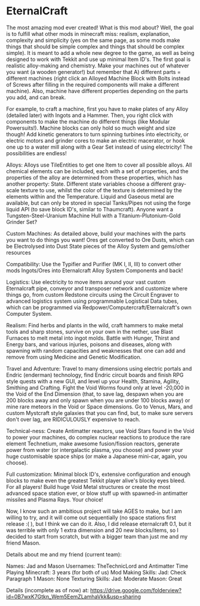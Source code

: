 EternalCraft
============

The most amazing mod ever created!
What is this mod about? Well, the goal is to fulfill what other mods in minecraft miss: realism, explanation, complexity and simplicity (yes on the same page, as some mods make things that should be simple complex and things that should be complex simple). It is meant to add a whole new degree to the game, as well as being designed to work with Tekkit and use up minimal Item ID's. The first goal is realistic alloy-making and chemistry. Make your machines out of whatever you want (a wooden generator!) but remember that A) different parts = different machines (right click an Alloyed Machine Block with Bolts instead of Screws after filling in the required components will make a different machine). Also, machine have different properties depending on the parts you add, and can break.

For example, to craft a machine, first you have to make plates of any Alloy (detailed later) with Ingots and a Hammer. Then, you right click with components to make the machine do different things (like Modular Powersuits!). Machine blocks can only hold so much weight and size though! Add kinetic generators to turn spinning turbines into electricity, or electric motors and grinder cores to make an electric macerator, or hook one up to a water mill along with a Gear Set instead of using electricity! The possibilities are endless!

Alloys:
Alloys use TileEntities to get one Item to cover all possible alloys. All chemical elements can be included, each with a set of properties, and the properties of the alloy are determined from these properties, which has another property: State. Different state variables choose a different gray-scale texture to use, whilst the color of the texture is determined by the elements within and the Temperature. Liquid and Gaseous metal are available, but can only be stored in special Tanks/Pipes not using the forge liquid API (to save block ID's, similar to Thaumcraft). Anyone want a Tungsten-Steel-Uranium Machine Hull with a Titanium-Plutonium-Gold Grinder Set?

Custom Machines:
As detailed above, build your machines with the parts you want to do things you want! Ores get converted to Ore Dusts, which can be Electrolysed into Dust State pieces of the Alloy System and gems/other resources

Compatibility:
Use the Typifier and Purifier (MK I, II, III) to convert other mods Ingots/Ores into Eternalcraft Alloy System Components and back!

Logistics:
Use electricity to move items around your vast custom Eternalcraft pipe, conveyor and transposer network and customize where things go, from custom Redstone circuits using the Circuit Engraver to advanced logistics system using programmable Logistical Data tubes, which can be programmed via Redpower/Computercraft/Eternalcraft's own Computer System.

Realism:
Find herbs and plants in the wild, craft hammers to make metal tools and sharp stones, survive on your own in the nether, use Blast Furnaces to melt metal into ingot molds. Battle with Hunger, Thirst and Energy bars, and various injuries, poisons and diseases, along with spawning with random capacities and weaknesses that one can add and remove from using Medicine and Genetic Modification.

Travel and Adventure:
Travel to many dimensions using electric portals and Endric (enderman) technology, find Endric circuit boards and finish RPG style quests with a new GUI, and level up your Health, Stamina, Agility, Smithing and Crafting. Fight the Void Worms found only at level -20,000 in the Void of the End Dimension (that, to save lag, despawn when you are 200 blocks away and only spawn when you are under 100 blocks away) or mine rare meteors in the Void or Space dimensions. Go to Venus, Mars, and custom Mystcraft style galaxies that you can find, but, to make sure servers don't over lag, are RIDICULOUSLY expensive to reach.

Technical-ness:
Create Antimatter reactors, use Void Stars found in the Void to power your machines, do complex nuclear reactions to produce the rare element Technetium, make awesome fusion/fission reactors, generate power from water (or intergalactic plasma, you choose) and power your huge customisable space ships (or make a Japanese mini-car, again, you choose).

Full customization:
Minimal block ID's, extensive configuration and enough blocks to make even the greatest Tekkit player alive's blocky eyes bleed. For all players! Build huge Void Metal structures or create the most advanced space station ever, or blow stuff up with spawned-in antimatter missiles and Plasma Rays. Your choice!

Now, I know such an ambitious project will take AGES to make, but I am willing to try, and it will come out sequentially (no space stations first release :( ), but I think we can do it. Also, I did release eternalcraft 0.1, but it was terrible with only 1 extra dimension and 20 new blocks/items, so I decided to start from scratch, but with a bigger team than just me and my friend Mason.

Details about me and my friend (current team):

Names: Jad and Mason
Usernames: TheTechnicLord and Antimatter
Time Playing Minecraft: 3 years (for both of us)
Mod Making Skills:
Jad: Check Paragraph 1
Mason: None
Texturing Skills:
Jad: Moderate
Mason: Great

Details (incomplete as of now) at:
https://drive.google.com/folderview?id=0B7wxK7Gtkn_Wem5EemZLamhaVkk&usp=sharing
